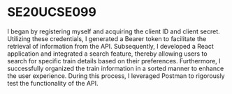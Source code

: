 # SE20UCSE099
I began by registering myself and acquiring the client ID and client secret. Utilizing these credentials, I generated a Bearer token to facilitate the retrieval of information from the API. Subsequently, I developed a React application and integrated a search feature, thereby allowing users to search for specific train details based on their preferences. Furthermore, I successfully organized the train information in a sorted manner to enhance the user experience. During this process, I leveraged Postman to rigorously test the functionality of the API.
